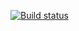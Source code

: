 [![Build status](https://ci.appveyor.com/api/projects/status/yhifauswjbqhuo1t?svg=true)](https://ci.appveyor.com/project/nanaishere/aqa2-3-1-2xgpv)

